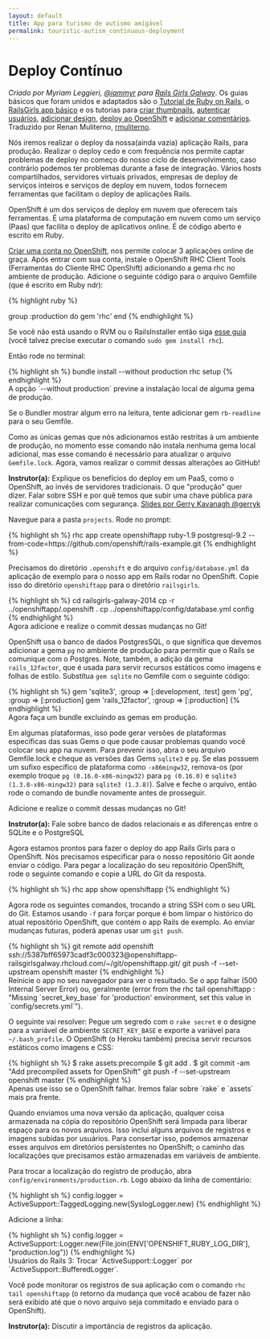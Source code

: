 ```yaml
---
layout: default
title: App para turismo de autismo amigável
permalink: touristic-autism_continuous-deployment
---
```


# Deploy Contínuo

*Criado por Myriam Leggieri, [@iammyr](https://twitter.com/iammyr)*
*para [Rails Girls Galway](https://github.com/RailsGirlsGalway)*.
Os guias básicos que foram unidos e adaptados são o [Tutorial de Ruby on Rails](http://www.railstutorial.org/book), o [RailsGirls app básico](http://guides.railsgirls.com/app/) e os tutorias para [criar thumbnails](http://guides.railsgirls.com/thumbnails), [autenticar usuários](http://guides.railsgirls.com/devise/), [adicionar design](http://guides.railsgirls.com/design), [deploy ao OpenShift](http://guides.railsgirls.com/openshift/) e [adicionar comentários](http://guides.railsgirls.com/commenting).
Traduzido por Renan Muliterno, [rmuliterno](https://github.com/rmuliterno).



Nós iremos realizar o deploy da nossa(ainda vazia) aplicação Rails, para produção. Realizar o deploy cedo e com frequência nos permite captar problemas de deploy no começo do nosso ciclo de desenvolvimento, caso contrário podemos ter problemas durante a fase de integração.
Vários hosts compartilhados, servidores virtuais privados, empresas de deploy de serviços inteiros e serviços de deploy em nuvem, todos fornecem ferramentas que facilitam o deploy de aplicações Rails.

OpenShift é um dos serviços de deploy em nuvem que oferecem tais ferramentas. É uma plataforma de computação em nuvem como um serviço (Paas) que facilita o deploy de aplicativos online. É de código aberto e escrito em Ruby.



[Criar uma conta no OpenShift](https://openshift.redhat.com/app/account/new?web_user[promo_code]=railsgirls), nos permite colocar 3 aplicações online de graça. Após entrar com sua conta, instale o OpenShift RHC Client Tools (Ferramentas do Cliente RHC OpenShift) adicionando a gema rhc no ambiente de produção. Adicione o seguinte código para o arquivo Gemfiile (que é escrito em Ruby ndr):

{% highlight ruby %}
  <div class="nix">
        group :production do
          gem 'rhc'
        end
  {% endhighlight %}
  </div>


Se você não está usando o RVM ou o RailsInstaller então siga [esse guia](https://www.openshift.com/developers/rhc-client-tools-install)
(você talvez precise executar o comando `sudo gem install rhc`).

Então rode no terminal:

<div class="os-specific">
  <div class="nix">
    {% highlight sh %}
  bundle install --without production
  rhc setup
{% endhighlight %}
  </div>
</div>
A opção `--without production` previne a instalação local de alguma gema de produção.

Se o Bundler mostrar algum erro na leitura, tente adicionar gem `rb-readline` para o seu Gemfile.

Como as únicas gemas que nós adicionamos estão restritas à um ambiente de produção, no momento esse comando não instala nenhuma gema local adicional, mas esse comando é necessário para atualizar o arquivo `Gemfile.lock`. Agora, vamos realizar o commit dessas alterações ao GitHub!

**Instrutor(a):** Explique os benefícios do deploy em um PaaS, como o OpenShift, ao invés de servidores tradicionais. O que "produção" quer dizer. Falar sobre SSH e por quê temos que subir uma chave pública para realizar comunicações com segurança.
[Slides por Gerry Kavanagh @gerryk]()

Navegue para a pasta `projects`. Rode no prompt:

<div class="os-specific">
  <div class="nix">
    {% highlight sh %}
rhc app create openshiftapp ruby-1.9 postgresql-9.2 --from-code=https://github.com/openshift/rails-example.git
{% endhighlight %}
  </div>
</div>

Precisamos do diretório `.openshift` e do arquivo `config/database.yml` da aplicação de exemplo para o nosso app em Rails rodar no OpenShift.
Copie isso do diretório `openshiftapp` para o diretório `railsgirls`.

<div class="os-specific">
  <div class="nix">
    {% highlight sh %}
cd railsgirls-galway-2014 
cp -r ../openshiftapp/.openshift .
cp ../openshiftapp/config/database.yml config
{% endhighlight %}
  </div>
Agora adicione e realize o commit dessas mudanças no Git!
</div>

OpenShift usa o banco de dados PostgresSQL, o que significa que devemos adicionar a gema `pg` no ambiente de produção para permitir que o Rails se comunique com o Postgres. Note, também, a adição da gema `rails_12factor`, que é usada para servir recursos estáticos como imagens e folhas de estilo.
Substitua `gem sqlite` no Gemfile com o seguinte código:

<div class="os-specific">
  <div class="nix">
    {% highlight sh %}
gem 'sqlite3', :group => [:development, :test]
gem 'pg', :group => [:production]
gem 'rails_12factor', :group => [:production]
{% endhighlight %}
  </div>
</div>
Agora faça um bundle excluíndo as gemas em produção.

Em algumas plataformas, isso pode gerar versões de plataformas específicas das suas Gems o que pode causar problemas quando você colocar seu app na nuvem. Para prevenir isso, abra o seu arquivo Gemfile.lock e cheque as versões das Gems `sqlite3` e `pg`. Se elas possuem um sufixo específico de plataforma como `-x86mingw32`, remova-os (por exemplo troque `pg (0.16.0-x86-mingw32)` para `pg (0.16.0)` e `sqlite3 (1.3.8-x86-mingw32)` para `sqlite3 (1.3.8)`).
Salve e feche o arquivo, então rode o comando de bundle novamente antes de prosseguir.

Adicione e realize o commit dessas mudanças no Git!

**Instrutor(a):** Fale sobre banco de dados relacionais e as diferenças entre o SQLite e o PostgreSQL


Agora estamos prontos para fazer o deploy do app Rails Girls para o OpenShift. Nós precisamos especificar para o nosso repositório Git aonde enviar o código. Para pegar a localização do seu repositório OpenShift, rode o seguinte comando e copie a URL do Git da resposta.

<div class="os-specific">
  <div class="nix">
    {% highlight sh %}
       rhc app show openshiftapp
{% endhighlight %}
  </div>
</div>

Agora rode os seguintes comandos, trocando a string SSH com o seu URL do Git. Estamos usando `-f` para forçar porque é bom limpar o histórico do atual repositório OpenShift, que contém o app Rails de exemplo. Ao enviar mudanças futuras, poderá apenas usar um `git push`.

<div class="os-specific">
  <div class="nix">
    {% highlight sh %}
git remote add openshift ssh://5387bff65973cadf3c000323@openshiftapp-railsgirlsgalway.rhcloud.com/~/git/openshiftapp.git/
git push -f --set-upstream openshift master
{% endhighlight %}
  </div>
</div>
Reinicie o app no seu navegador para ver o resultado.
Se o app falhar (500 Internal Server Error) ou, geralmente (error from the rhc tail openshiftapp : "Missing `secret_key_base` for 'production' environment, set this value in `config/secrets.yml`").

O seguinte vai resolver:
Pegue um segredo com o `rake secret` e o designe para a variável de ambiente `SECRET_KEY_BASE` e exporte a variável para `~/.bash_profile`.
O OpenShift (o Heroku também) precisa servir recursos estáticos como imagens e CSS:

<div class="os-specific">
  <div class="nix">
    {% highlight sh %}
$ rake assets:precompile
$ git add .
$ git commit -am "Add precompiled assets for OpenShift"
git push -f --set-upstream openshift master
{% endhighlight %}
  </div>

</div>
Apenas use isso se o OpenShift falhar. Iremos falar sobre `rake` e `assets` mais pra frente.

Quando enviamos uma nova versão da aplicação, qualquer coisa armazenada na cópia do repositório OpenShift será limpada para liberar espaço para os novos arquivos. Isso inclui alguns arquivos de registros e imagens subidas por usuários. Para consertar isso, podemos armazenar esses arquivos em diretórios persistentes no OpenShift; o caminho das localizações que precisamos estão armazenadas em variáveis de ambiente.

Para trocar a localização do registro de produção, abra `config/environments/production.rb`. Logo abaixo da linha de comentário:

<div class="os-specific">
  <div class="nix">
    {% highlight sh %}
config.logger = ActiveSupport::TaggedLogging.new(SyslogLogger.new)
{% endhighlight %}
  </div>
</div>

Adicione a linha:

<div class="os-specific">
  <div class="nix">
    {% highlight sh %}
config.logger = ActiveSupport::Logger.new(File.join(ENV['OPENSHIFT_RUBY_LOG_DIR'], "production.log"))
{% endhighlight %}
  </div>
</div>
Usuários do Rails 3: Trocar `ActiveSupport::Logger` por `ActiveSupport::BufferedLogger`.

Você pode monitorar os registros de sua aplicação com o comando `rhc tail openshiftapp` (o retorno da mudança que você acabou de fazer não será exibido até que o novo arquivo seja commitado e enviado para o OpenShift).

**Instrutor(a):** Discutir a importância de registros da aplicação.
